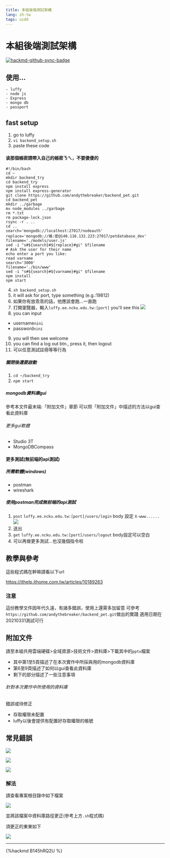 ```yaml
---
title: 本組後端測試架構
lang: zh-tw
tags: uidd
---
```


# 本組後端測試架構

[![hackmd-github-sync-badge](https://hackmd.io/MljZQswSSpWniVF3iMY_cQ/badge)](https://hackmd.io/MljZQswSSpWniVF3iMY_cQ)


## 使用...

    - luffy
    - node js
    - Express
    - mongo db
    - passport

## fast setup

1. go to luffy
2. `vi backend_setup.sh`
3. paste these code

#### 诶那個帳密請帶入自己的帳密ㄋㄟ，不要傻傻的

```bash=
#!/bin/bash
cd ~
mkdir backend_try
cd backend_try
npm install express
npm install express-generator
git clone https://github.com/andythebreaker/backend_pet.git
cd backend_pet
mkdir ../garbage
mv node_modules ../garbage
rm *.txt
rm package-lock.json
rsync -r . ..
cd ..
search='mongodb://localhost:27017/nodeauth'
replace='mongodb://帳:密@140.116.132.223:27017/petdatabase_dev'
filename='./models/user.js'
sed -i "s#${search}#${replace}#gi" $filename
# Ask the user for their name
echo enter a port you like:
read varname
search='3000'
filename='./bin/www'
sed -i "s#${search}#${varname}#gi" $filename
npm install
npm start
```
4. `sh backend_setup.sh`
5. it will ask for port, type something (e.g.:19812)
6. 如果你有放乖乖的話，他應該會跑...一直跑
7. 打開瀏覽器，輸入`luffy.ee.ncku.edu.tw:[port]`
you'll see this
![](https://i.imgur.com/PSQId9i.png)
8. you can input 
- username`nini`
- password`nini`
9. you will then see welcome
10. you can find a log out btn., press it, then logout
11. 可以任意測試註冊等等行為

##### 關閉後還要啟動

1. `cd ~/backend_try`
2. `npm start`

##### mongodb資料庫gui

參考本文件最末端:「附加文件」章節
可以照「附加文件」中描述的方法以gui查看此資料庫

###### 更多gui軟體

- Studio 3T
- MongoDBCompass

#### 更多測試(無前端的api測試)

##### 所需軟體(windows)

- postman
- wireshark

##### 使用postman完成無前端的api測試

1. `post` `luffy.ee.ncku.edu.tw:[port]/users/login`
body 設定 `X-www......`
![](https://i.imgur.com/3ZQHXyV.png)
2. 送出
3. `get` `luffy.ee.ncku.edu.tw:[port]/users/logout`
body設定可以空白
4. 可以再做更多測試...也沒幾個指令啦

## 教學與參考

這些程式碼在幹嘛請看以下url

https://ithelp.ithome.com.tw/articles/10189263

### 注意

這份教學文件因年代久遠，有諸多錯誤，使用上還需多加留意
可參考`https://github.com/andythebreaker/backend_pet.git`做出的實踐
適用日期在20210331測試可行

## 附加文件

請至本組共用雲端硬碟>全域資源>技術文件>資料庫>下載其中的`pptx`檔案
- 其中第1至5頁描述了在本次實作中所採與用的mongodb資料庫
- 第6至9頁描述了如何以gui查看此資料庫
- 剩下的部分描述了一些注意事項

###### 針對本次實作中所使用的資料庫

錯誤或待修正

- 存取權限未配置
- luffy以後會提供有配置好存取權限的帳號

## 常見錯誤

![](https://i.imgur.com/4BBXCxO.png)

![](https://i.imgur.com/hy1EnR1.png)

![](https://i.imgur.com/gq9nw3S.png)

### 解法

請查看專案根目錄中如下檔案

![](https://i.imgur.com/Rf9OqvK.png)

並將該檔案中資料庫路徑更正(參考上方`.sh`程式碼)

須更正的東東如下

![](https://i.imgur.com/YxSFzbf.png)


---
{%hackmd B145hRQ2U %}